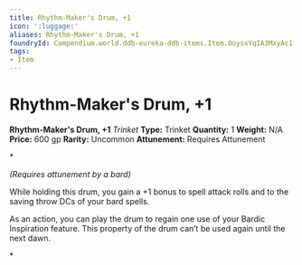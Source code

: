 ```yaml
---
title: Rhythm-Maker's Drum, +1
icon: ':luggage:'
aliases: Rhythm-Maker's Drum, +1
foundryId: Compendium.world.ddb-eureka-ddb-items.Item.OoysxYqIA3MxyAc1
tags:
- Item
---
```


# Rhythm-Maker's Drum, +1

**Rhythm-Maker's Drum, +1**
_Trinket_
**Type:** Trinket
**Quantity:** 1
**Weight:** N/A
**Price:** 600 gp
**Rarity:** Uncommon
**Attunement:** Requires Attunement

*<div class="item-attunement"><i>(Requires attunement by a bard)</i><p>While holding this drum, you gain a +1 bonus to spell attack rolls and to the saving throw DCs of your bard spells.

As an action, you can play the drum to regain one use of your Bardic Inspiration feature. This property of the drum can’t be used again until the next dawn.</p>*